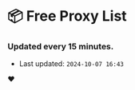 # :package: Free Proxy List
### Updated every 15 minutes.

- Last updated: `2024-10-07 16:43`

:heart:
